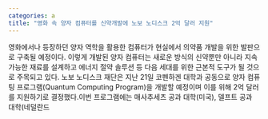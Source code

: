 ```yaml
---
categories: a
title: "영화 속 양자 컴퓨터를 신약개발에 노보 노디스크 2억 달러 지원"
---
```

영화에서나 등장하던 양자 역학을 활용한 컴퓨터가 현실에서 의약품 개발을 위한 발판으로 구축될 예정이다. 이렇게 개발된 양자 컴퓨터는 새로운 방식의 신약뿐만 아니라 지속 가능한 재료를 설계하고 에너지 절약 솔루션 등 다음 세대를 위한 근본적 도구가 될 것으로 주목되고 있다. 노보 노디스크 재단은 지난 21일 코펜하겐 대학과 공동으로 양자 컴퓨팅 프로그램(Quantum Computing Program)을 개발할 예정이며 이를 위해 2억 달러를 지원하기로 결정했다.이번 프로그램에는 매사추세츠 공과 대학(미국), 델프트 공과 대학(네덜란드